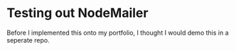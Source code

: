 # Testing out NodeMailer

Before I implemented this onto my portfolio, I thought I would demo this in a seperate repo.
